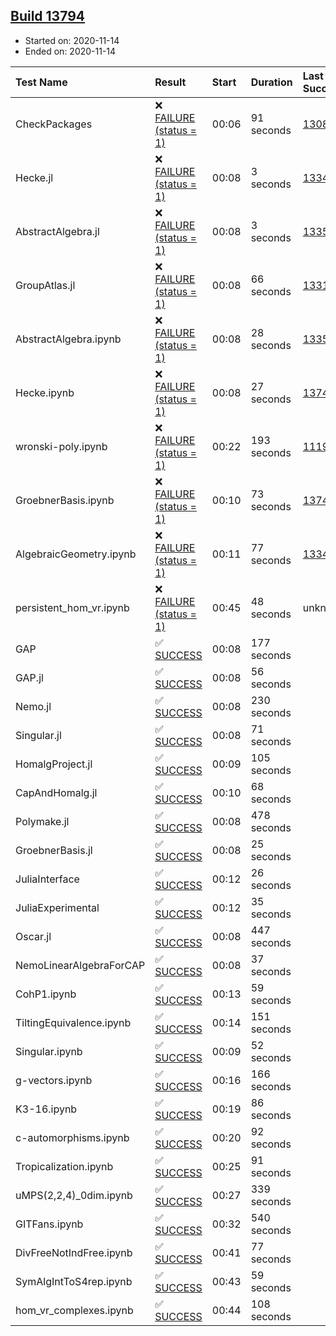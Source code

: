 ## [Build 13794](https://oscarci.mathematik.uni-kl.de/job/oscar/13794/)

* Started on: 2020-11-14
* Ended on: 2020-11-14

| Test Name    | Result | Start | Duration | Last Success | First Failure |
|:-------------|:-------|:------|:---------|:-------------|:--------------|
| CheckPackages | ❌ [FAILURE (status = 1)](https://oscarci.mathematik.uni-kl.de/job/oscar/13794/artifact/logs/build-13794/CheckPackages.log) | 00:06 | 91 seconds | [13085](https://oscarci.mathematik.uni-kl.de/job/oscar/13085/) | [13086](https://oscarci.mathematik.uni-kl.de/job/oscar/13086/) |
| Hecke.jl | ❌ [FAILURE (status = 1)](https://oscarci.mathematik.uni-kl.de/job/oscar/13794/artifact/logs/build-13794/Hecke.jl.log) | 00:08 | 3 seconds | [13341](https://oscarci.mathematik.uni-kl.de/job/oscar/13341/) | [13342](https://oscarci.mathematik.uni-kl.de/job/oscar/13342/) |
| AbstractAlgebra.jl | ❌ [FAILURE (status = 1)](https://oscarci.mathematik.uni-kl.de/job/oscar/13794/artifact/logs/build-13794/AbstractAlgebra.jl.log) | 00:08 | 3 seconds | [13355](https://oscarci.mathematik.uni-kl.de/job/oscar/13355/) | [13356](https://oscarci.mathematik.uni-kl.de/job/oscar/13356/) |
| GroupAtlas.jl | ❌ [FAILURE (status = 1)](https://oscarci.mathematik.uni-kl.de/job/oscar/13794/artifact/logs/build-13794/GroupAtlas.jl.log) | 00:08 | 66 seconds | [13311](https://oscarci.mathematik.uni-kl.de/job/oscar/13311/) | [13312](https://oscarci.mathematik.uni-kl.de/job/oscar/13312/) |
| AbstractAlgebra.ipynb | ❌ [FAILURE (status = 1)](https://oscarci.mathematik.uni-kl.de/job/oscar/13794/artifact/logs/build-13794/AbstractAlgebra.ipynb.log) | 00:08 | 28 seconds | [13355](https://oscarci.mathematik.uni-kl.de/job/oscar/13355/) | [13356](https://oscarci.mathematik.uni-kl.de/job/oscar/13356/) |
| Hecke.ipynb | ❌ [FAILURE (status = 1)](https://oscarci.mathematik.uni-kl.de/job/oscar/13794/artifact/logs/build-13794/Hecke.ipynb.log) | 00:08 | 27 seconds | [13749](https://oscarci.mathematik.uni-kl.de/job/oscar/13749/) | [13750](https://oscarci.mathematik.uni-kl.de/job/oscar/13750/) |
| wronski-poly.ipynb | ❌ [FAILURE (status = 1)](https://oscarci.mathematik.uni-kl.de/job/oscar/13794/artifact/logs/build-13794/wronski-poly.ipynb.log) | 00:22 | 193 seconds | [11192](https://oscarci.mathematik.uni-kl.de/job/oscar/11192/) | [11193](https://oscarci.mathematik.uni-kl.de/job/oscar/11193/) |
| GroebnerBasis.ipynb | ❌ [FAILURE (status = 1)](https://oscarci.mathematik.uni-kl.de/job/oscar/13794/artifact/logs/build-13794/GroebnerBasis.ipynb.log) | 00:10 | 73 seconds | [13748](https://oscarci.mathematik.uni-kl.de/job/oscar/13748/) | [13749](https://oscarci.mathematik.uni-kl.de/job/oscar/13749/) |
| AlgebraicGeometry.ipynb | ❌ [FAILURE (status = 1)](https://oscarci.mathematik.uni-kl.de/job/oscar/13794/artifact/logs/build-13794/AlgebraicGeometry.ipynb.log) | 00:11 | 77 seconds | [13341](https://oscarci.mathematik.uni-kl.de/job/oscar/13341/) | [13342](https://oscarci.mathematik.uni-kl.de/job/oscar/13342/) |
| persistent_hom_vr.ipynb | ❌ [FAILURE (status = 1)](https://oscarci.mathematik.uni-kl.de/job/oscar/13794/artifact/logs/build-13794/persistent_hom_vr.ipynb.log) | 00:45 | 48 seconds | unknown | unknown |
| GAP | ✅ [SUCCESS](https://oscarci.mathematik.uni-kl.de/job/oscar/13794/artifact/logs/build-13794/GAP.log) | 00:08 | 177 seconds |  |  |
| GAP.jl | ✅ [SUCCESS](https://oscarci.mathematik.uni-kl.de/job/oscar/13794/artifact/logs/build-13794/GAP.jl.log) | 00:08 | 56 seconds |  |  |
| Nemo.jl | ✅ [SUCCESS](https://oscarci.mathematik.uni-kl.de/job/oscar/13794/artifact/logs/build-13794/Nemo.jl.log) | 00:08 | 230 seconds |  |  |
| Singular.jl | ✅ [SUCCESS](https://oscarci.mathematik.uni-kl.de/job/oscar/13794/artifact/logs/build-13794/Singular.jl.log) | 00:08 | 71 seconds |  |  |
| HomalgProject.jl | ✅ [SUCCESS](https://oscarci.mathematik.uni-kl.de/job/oscar/13794/artifact/logs/build-13794/HomalgProject.jl.log) | 00:09 | 105 seconds |  |  |
| CapAndHomalg.jl | ✅ [SUCCESS](https://oscarci.mathematik.uni-kl.de/job/oscar/13794/artifact/logs/build-13794/CapAndHomalg.jl.log) | 00:10 | 68 seconds |  |  |
| Polymake.jl | ✅ [SUCCESS](https://oscarci.mathematik.uni-kl.de/job/oscar/13794/artifact/logs/build-13794/Polymake.jl.log) | 00:08 | 478 seconds |  |  |
| GroebnerBasis.jl | ✅ [SUCCESS](https://oscarci.mathematik.uni-kl.de/job/oscar/13794/artifact/logs/build-13794/GroebnerBasis.jl.log) | 00:08 | 25 seconds |  |  |
| JuliaInterface | ✅ [SUCCESS](https://oscarci.mathematik.uni-kl.de/job/oscar/13794/artifact/logs/build-13794/JuliaInterface.log) | 00:12 | 26 seconds |  |  |
| JuliaExperimental | ✅ [SUCCESS](https://oscarci.mathematik.uni-kl.de/job/oscar/13794/artifact/logs/build-13794/JuliaExperimental.log) | 00:12 | 35 seconds |  |  |
| Oscar.jl | ✅ [SUCCESS](https://oscarci.mathematik.uni-kl.de/job/oscar/13794/artifact/logs/build-13794/Oscar.jl.log) | 00:08 | 447 seconds |  |  |
| NemoLinearAlgebraForCAP | ✅ [SUCCESS](https://oscarci.mathematik.uni-kl.de/job/oscar/13794/artifact/logs/build-13794/NemoLinearAlgebraForCAP.log) | 00:08 | 37 seconds |  |  |
| CohP1.ipynb | ✅ [SUCCESS](https://oscarci.mathematik.uni-kl.de/job/oscar/13794/artifact/logs/build-13794/CohP1.ipynb.log) | 00:13 | 59 seconds |  |  |
| TiltingEquivalence.ipynb | ✅ [SUCCESS](https://oscarci.mathematik.uni-kl.de/job/oscar/13794/artifact/logs/build-13794/TiltingEquivalence.ipynb.log) | 00:14 | 151 seconds |  |  |
| Singular.ipynb | ✅ [SUCCESS](https://oscarci.mathematik.uni-kl.de/job/oscar/13794/artifact/logs/build-13794/Singular.ipynb.log) | 00:09 | 52 seconds |  |  |
| g-vectors.ipynb | ✅ [SUCCESS](https://oscarci.mathematik.uni-kl.de/job/oscar/13794/artifact/logs/build-13794/g-vectors.ipynb.log) | 00:16 | 166 seconds |  |  |
| K3-16.ipynb | ✅ [SUCCESS](https://oscarci.mathematik.uni-kl.de/job/oscar/13794/artifact/logs/build-13794/K3-16.ipynb.log) | 00:19 | 86 seconds |  |  |
| c-automorphisms.ipynb | ✅ [SUCCESS](https://oscarci.mathematik.uni-kl.de/job/oscar/13794/artifact/logs/build-13794/c-automorphisms.ipynb.log) | 00:20 | 92 seconds |  |  |
| Tropicalization.ipynb | ✅ [SUCCESS](https://oscarci.mathematik.uni-kl.de/job/oscar/13794/artifact/logs/build-13794/Tropicalization.ipynb.log) | 00:25 | 91 seconds |  |  |
| uMPS(2,2,4)_0dim.ipynb | ✅ [SUCCESS](https://oscarci.mathematik.uni-kl.de/job/oscar/13794/artifact/logs/build-13794/uMPS-2-2-4-_0dim.ipynb.log) | 00:27 | 339 seconds |  |  |
| GITFans.ipynb | ✅ [SUCCESS](https://oscarci.mathematik.uni-kl.de/job/oscar/13794/artifact/logs/build-13794/GITFans.ipynb.log) | 00:32 | 540 seconds |  |  |
| DivFreeNotIndFree.ipynb | ✅ [SUCCESS](https://oscarci.mathematik.uni-kl.de/job/oscar/13794/artifact/logs/build-13794/DivFreeNotIndFree.ipynb.log) | 00:41 | 77 seconds |  |  |
| SymAlgIntToS4rep.ipynb | ✅ [SUCCESS](https://oscarci.mathematik.uni-kl.de/job/oscar/13794/artifact/logs/build-13794/SymAlgIntToS4rep.ipynb.log) | 00:43 | 59 seconds |  |  |
| hom_vr_complexes.ipynb | ✅ [SUCCESS](https://oscarci.mathematik.uni-kl.de/job/oscar/13794/artifact/logs/build-13794/hom_vr_complexes.ipynb.log) | 00:44 | 108 seconds |  |  |
